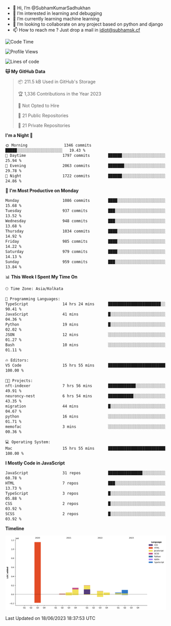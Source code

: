 - 👋 Hi, I’m @SubhamKumarSadhukhan
- 👀 I’m interested in learning and debugging
- 🌱 I’m currently learning machine learning
- 💞️ I’m looking to collaborate on any project based on python and django
- 📫 How to reach me ?
      Just drop a mail in idiot@subhamsk.cf

<!---
SubhamKumarSadhukhan/SubhamKumarSadhukhan is a ✨ special ✨ repository because its `README.md` (this file) appears on your GitHub profile.
You can click the Preview link to take a look at your changes.
--->


<!--START_SECTION:waka-->
![Code Time](http://img.shields.io/badge/Code%20Time-1%2C235%20hrs%2048%20mins-blue)

![Profile Views](http://img.shields.io/badge/Profile%20Views-11-blue)

![Lines of code](https://img.shields.io/badge/From%20Hello%20World%20I%27ve%20Written-1.8%20million%20lines%20of%20code-blue)

**🐱 My GitHub Data** 

> 📦 211.5 kB Used in GitHub's Storage 
 > 
> 🏆 1,336 Contributions in the Year 2023
 > 
> 🚫 Not Opted to Hire
 > 
> 📜 21 Public Repositories 
 > 
> 🔑 21 Private Repositories 
 > 
**I'm a Night 🦉** 

```text
🌞 Morning                1346 commits        █████░░░░░░░░░░░░░░░░░░░░   19.43 % 
🌆 Daytime                1797 commits        ██████░░░░░░░░░░░░░░░░░░░   25.94 % 
🌃 Evening                2063 commits        ███████░░░░░░░░░░░░░░░░░░   29.78 % 
🌙 Night                  1722 commits        ██████░░░░░░░░░░░░░░░░░░░   24.86 % 
```
📅 **I'm Most Productive on Monday** 

```text
Monday                   1086 commits        ████░░░░░░░░░░░░░░░░░░░░░   15.68 % 
Tuesday                  937 commits         ███░░░░░░░░░░░░░░░░░░░░░░   13.52 % 
Wednesday                948 commits         ███░░░░░░░░░░░░░░░░░░░░░░   13.68 % 
Thursday                 1034 commits        ████░░░░░░░░░░░░░░░░░░░░░   14.92 % 
Friday                   985 commits         ████░░░░░░░░░░░░░░░░░░░░░   14.22 % 
Saturday                 979 commits         ████░░░░░░░░░░░░░░░░░░░░░   14.13 % 
Sunday                   959 commits         ███░░░░░░░░░░░░░░░░░░░░░░   13.84 % 
```


📊 **This Week I Spent My Time On** 

```text
🕑︎ Time Zone: Asia/Kolkata

💬 Programming Languages: 
TypeScript               14 hrs 24 mins      ███████████████████████░░   90.41 % 
JavaScript               41 mins             █░░░░░░░░░░░░░░░░░░░░░░░░   04.36 % 
Python                   19 mins             █░░░░░░░░░░░░░░░░░░░░░░░░   02.02 % 
JSON                     12 mins             ░░░░░░░░░░░░░░░░░░░░░░░░░   01.27 % 
Bash                     10 mins             ░░░░░░░░░░░░░░░░░░░░░░░░░   01.11 % 

🔥 Editors: 
VS Code                  15 hrs 55 mins      █████████████████████████   100.00 % 

🐱‍💻 Projects: 
nft-indexer              7 hrs 56 mins       ████████████░░░░░░░░░░░░░   49.91 % 
neuroncy-nest            6 hrs 54 mins       ███████████░░░░░░░░░░░░░░   43.35 % 
migration                44 mins             █░░░░░░░░░░░░░░░░░░░░░░░░   04.67 % 
python                   16 mins             ░░░░░░░░░░░░░░░░░░░░░░░░░   01.71 % 
memofac                  3 mins              ░░░░░░░░░░░░░░░░░░░░░░░░░   00.36 % 

💻 Operating System: 
Mac                      15 hrs 55 mins      █████████████████████████   100.00 % 
```

**I Mostly Code in JavaScript** 

```text
JavaScript               31 repos            ███████████████░░░░░░░░░░   60.78 % 
HTML                     7 repos             ███░░░░░░░░░░░░░░░░░░░░░░   13.73 % 
TypeScript               3 repos             █░░░░░░░░░░░░░░░░░░░░░░░░   05.88 % 
CSS                      2 repos             █░░░░░░░░░░░░░░░░░░░░░░░░   03.92 % 
SCSS                     2 repos             █░░░░░░░░░░░░░░░░░░░░░░░░   03.92 % 
```



**Timeline**

![Lines of Code chart](https://raw.githubusercontent.com/SubhamKumarSadhukhan/SubhamKumarSadhukhan/main/assets/bar_graph.png)


 Last Updated on 18/06/2023 18:37:53 UTC
<!--END_SECTION:waka-->
